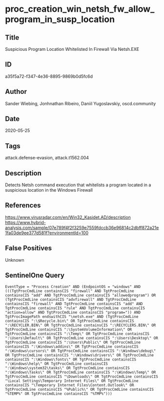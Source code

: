 # proc_creation_win_netsh_fw_allow_program_in_susp_location

## Title
Suspicious Program Location Whitelisted In Firewall Via Netsh.EXE

## ID
a35f5a72-f347-4e36-8895-9869b0d5fc6d

## Author
Sander Wiebing, Jonhnathan Ribeiro, Daniil Yugoslavskiy, oscd.community

## Date
2020-05-25

## Tags
attack.defense-evasion, attack.t1562.004

## Description
Detects Netsh command execution that whitelists a program located in a suspicious location in the Windows Firewall

## References
https://www.virusradar.com/en/Win32_Kasidet.AD/description
https://www.hybrid-analysis.com/sample/07e789f4f2f3259e7559fdccb36e96814c2dbff872a21e1fa03de9ee377d581f?environmentId=100

## False Positives
Unknown

## SentinelOne Query
```
EventType = "Process Creation" AND (EndpointOS = "windows" AND (((TgtProcCmdLine containsCIS "firewall" AND TgtProcCmdLine containsCIS "add" AND TgtProcCmdLine containsCIS "allowedprogram") OR (TgtProcCmdLine containsCIS "advfirewall" AND TgtProcCmdLine containsCIS "firewall" AND TgtProcCmdLine containsCIS "add" AND TgtProcCmdLine containsCIS "rule" AND TgtProcCmdLine containsCIS "action=allow" AND TgtProcCmdLine containsCIS "program=")) AND TgtProcImagePath endswithCIS "\netsh.exe" AND (TgtProcCmdLine containsCIS ":\$Recycle.bin\" OR TgtProcCmdLine containsCIS ":\RECYCLER.BIN\" OR TgtProcCmdLine containsCIS ":\RECYCLERS.BIN\" OR TgtProcCmdLine containsCIS ":\SystemVolumeInformation\" OR TgtProcCmdLine containsCIS ":\Temp\" OR TgtProcCmdLine containsCIS ":\Users\Default\" OR TgtProcCmdLine containsCIS ":\Users\Desktop\" OR TgtProcCmdLine containsCIS ":\Users\Public\" OR TgtProcCmdLine containsCIS ":\Windows\addins\" OR TgtProcCmdLine containsCIS ":\Windows\cursors\" OR TgtProcCmdLine containsCIS ":\Windows\debug\" OR TgtProcCmdLine containsCIS ":\Windows\drivers\" OR TgtProcCmdLine containsCIS ":\Windows\fonts\" OR TgtProcCmdLine containsCIS ":\Windows\help\" OR TgtProcCmdLine containsCIS ":\Windows\system32\tasks\" OR TgtProcCmdLine containsCIS ":\Windows\Tasks\" OR TgtProcCmdLine containsCIS ":\Windows\Temp\" OR TgtProcCmdLine containsCIS "\Downloads\" OR TgtProcCmdLine containsCIS "\Local Settings\Temporary Internet Files\" OR TgtProcCmdLine containsCIS "\Temporary Internet Files\Content.Outlook\" OR TgtProcCmdLine containsCIS "%Public%\" OR TgtProcCmdLine containsCIS "%TEMP%" OR TgtProcCmdLine containsCIS "%TMP%")))

```
